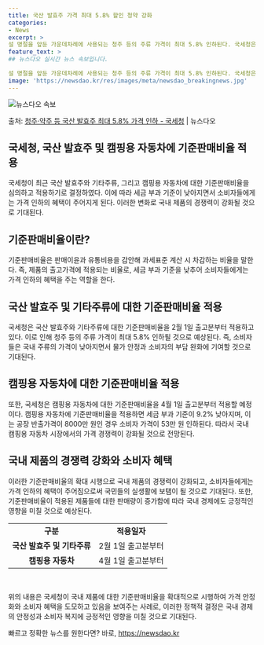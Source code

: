 ```yaml
---
title: 국산 발효주 가격 최대 5.8% 할인 청약 강화
categories:
- News
excerpt: >
설 명절을 앞둔 가운데차례에 사용되는 청주 등의 주류 가격이 최대 5.8% 인하된다. 국세청은 11일 물가안…
feature_text: >
## 뉴스다오 실시간 뉴스 속보입니다.

설 명절을 앞둔 가운데차례에 사용되는 청주 등의 주류 가격이 최대 5.8% 인하된다. 국세청은 11일 물가안…
image: 'https://newsdao.kr/res/images/meta/newsdao_breakingnews.jpg'
---
```


![뉴스다오 속보](https://newsdao.kr/res/images/meta/newsdao_breakingnews.jpg)

<p>출처: <a href="https://newsdao.kr/2967" rel="dofollow">청주·약주 등 국산 발효주 최대 5.8% 가격 인하 - 국세청</a> | 뉴스다오</p>

<h2 data-ke-size="size26"><b>국세청, 국산 발효주 및 캠핑용 자동차에 기준판매비율 적용</b></h2>
<p data-ke-size="size16">국세청이 최근 국산 발효주와 기타주류, 그리고 캠핑용 자동차에 대한 기준판매비율을 심의하고 적용하기로 결정하였다. 이에 따라 세금 부과 기준이 낮아지면서 소비자들에게는 가격 인하의 혜택이 주어지게 된다. 이러한 변화로 국내 제품의 경쟁력이 강화될 것으로 기대된다.</p>

<h2 data-ke-size="size24"><b>기준판매비율이란?</b></h2>
<p data-ke-size="size16">기준판매비율은 판매이윤과 유통비용을 감안해 과세표준 계산 시 차감하는 비율을 말한다. 즉, 제품의 출고가격에 적용되는 비율로, 세금 부과 기준을 낮추어 소비자들에게는 가격 인하의 혜택을 주는 역할을 한다.</p>

<h2 data-ke-size="size24"><b>국산 발효주 및 기타주류에 대한 기준판매비율 적용</b></h2>
<p data-ke-size="size16">국세청은 국산 발효주와 기타주류에 대한 기준판매비율을 2월 1일 출고분부터 적용하고 있다. 이로 인해 청주 등의 주류 가격이 최대 5.8% 인하될 것으로 예상된다. 즉, 소비자들은 국내 주류의 가격이 낮아지면서 물가 안정과 소비자의 부담 완화에 기여할 것으로 기대된다.</p>

<h2 data-ke-size="size24"><b>캠핑용 자동차에 대한 기준판매비율 적용</b></h2>
<p data-ke-size="size16">또한, 국세청은 캠핑용 자동차에 대한 기준판매비율을 4월 1일 출고분부터 적용할 예정이다. 캠핑용 자동차에 기준판매비율을 적용하면 세금 부과 기준이 9.2% 낮아지며, 이는 공장 반출가격이 8000만 원인 경우 소비자 가격이 53만 원 인하된다. 따라서 국내 캠핑용 자동차 시장에서의 가격 경쟁력이 강화될 것으로 전망된다.</p>

<h2 data-ke-size="size24"><b>국내 제품의 경쟁력 강화와 소비자 혜택</b></h2>
<p data-ke-size="size16">이러한 기준판매비율의 확대 시행으로 국내 제품의 경쟁력이 강화되고, 소비자들에게는 가격 인하의 혜택이 주어짐으로써 국민들의 실생활에 보탬이 될 것으로 기대된다. 또한, 기준판매비율이 적용된 제품들에 대한 판매량이 증가함에 따라 국내 경제에도 긍정적인 영향을 미칠 것으로 예상된다.</p>

<table>
	<tbody>
		<tr>
			<td style="text-align: center; height: 17px;"><b>구분</b></td>
			<td style="text-align: center; height: 17px;"><b>적용일자</b></td>
		</tr>
		<tr>
			<td style="text-align: center; height: 17px;"><b>국산 발효주 및 기타주류</b></td>
			<td style="height: 17px;">2월 1일 출고분부터</td>
		</tr>
		<tr>
			<td style="text-align: center; height: 17px;"><b>캠핑용 자동차</b></td>
			<td style="height: 17px;">4월 1일 출고분부터</td>
		</tr>
	</tbody>
</table>

<p data-ke-size="size16">&nbsp;</p>

<p data-ke-size="size16">위의 내용은 국세청이 국내 제품에 대한 기준판매비율을 확대적으로 시행하여 가격 안정화와 소비자 혜택을 도모하고 있음을 보여주는 사례로, 이러한 정책적 결정은 국내 경제의 안정성과 소비자 복지에 긍정적인 영향을 미칠 것으로 기대된다.</p> 

빠르고 정확한 뉴스를 원한다면? 바로, <a href="https://newsdao.kr" rel="dofollow">https://newsdao.kr</a>


    

